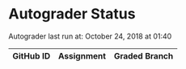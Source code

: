 # Autograder Status
Autograder last run at: October 24, 2018 at 01:40

| GitHub ID | Assignment | Graded Branch |
|-----------|------------|---------------|
